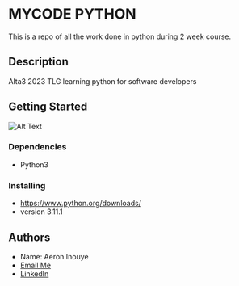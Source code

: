 # MYCODE PYTHON

This is a repo of all the work done in python during 2 week course. 

## Description

Alta3 2023 TLG learning python for software developers

## Getting Started
![Alt Text](https://i.redd.it/5kcgpuribkp81.jpg)

### Dependencies

* Python3

### Installing

* https://www.python.org/downloads/
* version 3.11.1

## Authors
* Name: Aeron Inouye
* [Email Me](mailto:Aeron.Inouye@tlgcohort.com)
* [LinkedIn](https://www.linkedin.com/in/aeroninouye/)
